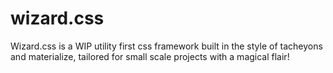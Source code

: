# wizard.css

Wizard.css is a WIP utility first css framework built in the style of tacheyons and materialize, tailored for small scale projects with a magical flair!
